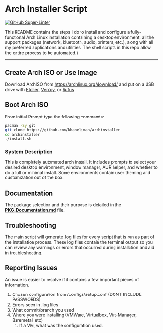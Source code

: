 # Arch Installer Script

[![GitHub Super-Linter](https://github.com/khaneliman/archinstaller/workflows/Lint%20Code%20Base/badge.svg)](https://github.com/marketplace/actions/super-linter)

This README contains the steps I do to install and configure a fully-functional Arch Linux installation containing a desktop environment, all the support packages (network, bluetooth, audio, printers, etc.), along with all my preferred applications and utilities. The shell scripts in this repo allow the entire process to be automated.)

---

## Create Arch ISO or Use Image

Download ArchISO from <https://archlinux.org/download/> and put on a USB drive with [Etcher](https://www.balena.io/etcher/), [Ventoy](https://www.ventoy.net/en/index.html), or [Rufus](https://rufus.ie/en/)

## Boot Arch ISO

From initial Prompt type the following commands:

```bash
pacman -Sy git
git clone https://github.com/khaneliman/archinstaller
cd archinstaller
./install.sh
```

### System Description

This is completely automated arch install. It includes prompts to select your desired desktop environment, window manager, AUR helper, and whether to do a full or minimal install. Some environments contain user theming and customization out of the box. 

## Documentation

The package selection and their purpose is detailed in the **[PKG_Documentation.md](PKG_Documentation.md)** file.

## Troubleshooting

The main script will generate .log files for every script that is run as part of the installation process. These log files contain the terminal output so you can review any warnings or errors that occurred during installation and aid in troubleshooting.

## Reporting Issues

An issue is easier to resolve if it contains a few important pieces of information.

1. Chosen configuration from /configs/setup.conf (DONT INCLUDE PASSWORDS)
1. Errors seen in .log files
1. What commit/branch you used
1. Where you were installing (VMWare, Virtualbox, Virt-Manager, Baremetal, etc)
    1. If a VM, what was the configuration used.
